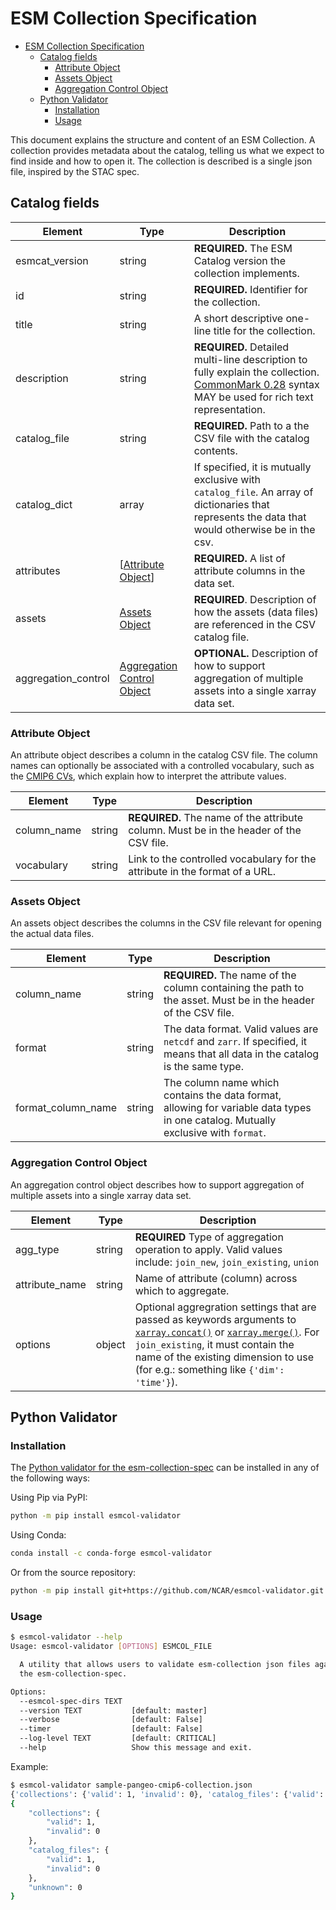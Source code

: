 # ESM Collection Specification

- [ESM Collection Specification](#esm-collection-specification)
  - [Catalog fields](#catalog-fields)
    - [Attribute Object](#attribute-object)
    - [Assets Object](#assets-object)
    - [Aggregation Control Object](#aggregation-control-object)
  - [Python Validator](#python-validator)
    - [Installation](#installation)
    - [Usage](#usage)

This document explains the structure and content of an ESM Collection.
A collection provides metadata about the catalog, telling us what we expect to find inside and how to open it.
The collection is described is a single json file, inspired by the STAC spec.

## Catalog fields

| Element             | Type                                                      | Description                                                                                                                                                               |
| ------------------- | --------------------------------------------------------- | ------------------------------------------------------------------------------------------------------------------------------------------------------------------------- |
| esmcat_version      | string                                                    | **REQUIRED.** The ESM Catalog version the collection implements.                                                                                                          |
| id                  | string                                                    | **REQUIRED.** Identifier for the collection.                                                                                                                              |
| title               | string                                                    | A short descriptive one-line title for the collection.                                                                                                                    |
| description         | string                                                    | **REQUIRED.** Detailed multi-line description to fully explain the collection. [CommonMark 0.28](http://commonmark.org/) syntax MAY be used for rich text representation. |
| catalog_file        | string                                                    | **REQUIRED.** Path to a the CSV file with the catalog contents.                                                                                                           |
| catalog_dict        | array                                                     | If specified, it is mutually exclusive with `catalog_file`. An array of dictionaries that represents the data that would otherwise be in the csv.                         |
| attributes          | [[Attribute Object](#attribute-object)]                   | **REQUIRED.** A list of attribute columns in the data set.                                                                                                                |
| assets              | [Assets Object](#assets-object)                           | **REQUIRED**. Description of how the assets (data files) are referenced in the CSV catalog file.                                                                          |
| aggregation_control | [Aggregation Control Object](#aggregation-control-object) | **OPTIONAL.** Description of how to support aggregation of multiple assets into a single xarray data set.                                                                 |

### Attribute Object

An attribute object describes a column in the catalog CSV file.
The column names can optionally be associated with a controlled vocabulary, such as the [CMIP6 CVs](https://github.com/WCRP-CMIP/CMIP6_CVs), which explain how to interpret the attribute values.

| Element     | Type   | Description                                                                            |
| ----------- | ------ | -------------------------------------------------------------------------------------- |
| column_name | string | **REQUIRED.** The name of the attribute column. Must be in the header of the CSV file. |
| vocabulary  | string | Link to the controlled vocabulary for the attribute in the format of a URL.            |

### Assets Object

An assets object describes the columns in the CSV file relevant for opening the actual data files.

| Element            | Type   | Description                                                                                                                        |
| ------------------ | ------ | ---------------------------------------------------------------------------------------------------------------------------------- |
| column_name        | string | **REQUIRED.** The name of the column containing the path to the asset. Must be in the header of the CSV file.                      |
| format             | string | The data format. Valid values are `netcdf` and `zarr`. If specified, it means that all data in the catalog is the same type.       |
| format_column_name | string | The column name which contains the data format, allowing for variable data types in one catalog. Mutually exclusive with `format`. |

### Aggregation Control Object

An aggregation control object describes how to support aggregation of multiple assets into a single xarray data set.

| Element        | Type   | Description                                                                                                                                                                                                                                                                                                                                                                                     |
| -------------- | ------ | ----------------------------------------------------------------------------------------------------------------------------------------------------------------------------------------------------------------------------------------------------------------------------------------------------------------------------------------------------------------------------------------------- |
| agg_type       | string | **REQUIRED** Type of aggregation operation to apply. Valid values include: `join_new`, `join_existing`, `union`                                                                                                                                                                                                                                                                                 |
| attribute_name | string | Name of attribute (column) across which to aggregate.                                                                                                                                                                                                                                                                                                                                           |
| options        | object | Optional aggregration settings that are passed as keywords arguments to [`xarray.concat()`](https://xarray.pydata.org/en/stable/generated/xarray.concat.html) or [`xarray.merge()`](https://xarray.pydata.org/en/stable/generated/xarray.merge.html#xarray.merge). For `join_existing`, it must contain the name of the existing dimension to use (for e.g.: something like `{'dim': 'time'}`). |

## Python Validator

### Installation

The [Python validator for the esm-collection-spec](https://github.com/NCAR/esmcol-validator) can be installed in any of the following ways:

Using Pip via PyPI:

```bash
python -m pip install esmcol-validator
```

Using Conda:

```bash
conda install -c conda-forge esmcol-validator
```

Or from the source repository:

```bash
python -m pip install git+https://github.com/NCAR/esmcol-validator.git
```

### Usage

```bash
$ esmcol-validator --help
Usage: esmcol-validator [OPTIONS] ESMCOL_FILE

  A utility that allows users to validate esm-collection json files against
  the esm-collection-spec.

Options:
  --esmcol-spec-dirs TEXT
  --version TEXT           [default: master]
  --verbose                [default: False]
  --timer                  [default: False]
  --log-level TEXT         [default: CRITICAL]
  --help                   Show this message and exit.
```

Example:

```bash
$ esmcol-validator sample-pangeo-cmip6-collection.json
{'collections': {'valid': 1, 'invalid': 0}, 'catalog_files': {'valid': 1, 'invalid': 0}, 'unknown': 0}
{
    "collections": {
        "valid": 1,
        "invalid": 0
    },
    "catalog_files": {
        "valid": 1,
        "invalid": 0
    },
    "unknown": 0
}
```
